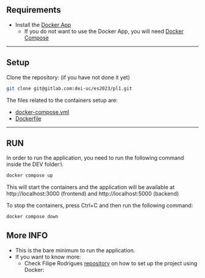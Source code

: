 ## Requirements

* Install the [Docker App](https://www.docker.com/products/docker-desktop/)
   * If you do not want to use the Docker App, you will need [Docker Compose](https://docs.docker.com/compose/install/linux/#install-the-plugin-manually)

---
## Setup

Clone the repository: (if you have not done it yet)
``` bash
git clone git@gitlab.com:dei-uc/es2023/pl1.git
```

    
The files related to the containers setup are:
* [docker-compose.yml](./docker-compose.yml)
* [Dockerfile](./backend/Dockerfile)

---
## RUN
In order to run the application, you need to run the following command inside the DEV folder:\
```bash
docker compose up
```

This will start the containers and the application will be available at http://localhost:3000 (frontend) and http://localhost:5000 (backend)

To stop the containers, press Ctrl+C and then run the following command:
```bash
docker compose down
```


## More INFO
* This is the bare minimum to run the application.
* If you want to know more:
    - Check Filipe Rodrigues [repository](https://github.com/Curvu/project-setup) on how to set up the project using Docker:


